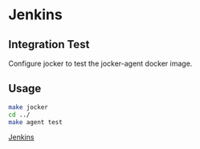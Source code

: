 # Jenkins

## Integration Test

Configure jocker to test the jocker-agent docker image.

## Usage

```bash
make jocker
cd ../
make agent test
```
[Jenkins](http://localhost:8888/)
